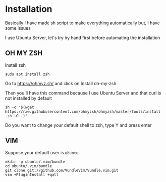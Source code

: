 # Installation

Basically I have made sh script to make everything automatically but, I have some issues

I use Ubuntu Server, let's try by hand first before automating the installation

## OH MY ZSH

Install zsh

`sudo apt install zsh`

Go to https://ohmyz.sh/ and click on Install oh-my-zsh

Then you'll have this command because I use Ubuntu Server and that curl is not installed by default

`sh -c "$(wget https://raw.githubusercontent.com/ohmyzsh/ohmyzsh/master/tools/install.sh -O -)"`

Do you want to change your default shell to zsh, type Y and press enter

## VIM

Suppose your default user is `ubuntu`

```
mkdir -p ubuntu/.vim/bundle
cd ubuntu/.vim/bundle
git clone git://github.com/VundleVim/Vundle.vim.git
vim +PluginInstall +qall
```
